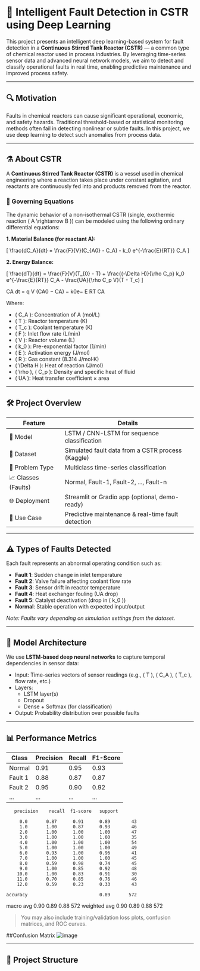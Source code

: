 # 🧠 Intelligent Fault Detection in CSTR using Deep Learning

This project presents an intelligent deep learning-based system for fault detection in a **Continuous Stirred Tank Reactor (CSTR)** — a common type of chemical reactor used in process industries. By leveraging time-series sensor data and advanced neural network models, we aim to detect and classify operational faults in real time, enabling predictive maintenance and improved process safety.

---

## 🔍 Motivation

Faults in chemical reactors can cause significant operational, economic, and safety hazards. Traditional threshold-based or statistical monitoring methods often fail in detecting nonlinear or subtle faults. In this project, we use deep learning to detect such anomalies from process data.

---

## ⚗️ About CSTR

A **Continuous Stirred Tank Reactor (CSTR)** is a vessel used in chemical engineering where a reaction takes place under constant agitation, and reactants are continuously fed into and products removed from the reactor.

### 🧪 Governing Equations

The dynamic behavior of a non-isothermal CSTR (single, exothermic reaction \( A \rightarrow B \)) can be modeled using the following ordinary differential equations:

**1. Material Balance (for reactant A):**

\[
\frac{dC_A}{dt} = \frac{F}{V}(C_{A0} - C_A) - k_0 e^{-\frac{E}{RT}} C_A
\]

**2. Energy Balance:**

\[
\frac{dT}{dt} = \frac{F}{V}(T_{0} - T) + \frac{(-\Delta H)}{\rho C_p} k_0 e^{-\frac{E}{RT}} C_A - \frac{UA}{\rho C_p V}(T - T_c)
\]

CA
dt = q
V (CA0 − CA) − k0e− E
RT CA


Where:
- \( C_A \): Concentration of A (mol/L)
- \( T \): Reactor temperature (K)
- \( T_c \): Coolant temperature (K)
- \( F \): Inlet flow rate (L/min)
- \( V \): Reactor volume (L)
- \( k_0 \): Pre-exponential factor (1/min)
- \( E \): Activation energy (J/mol)
- \( R \): Gas constant (8.314 J/mol·K)
- \( \Delta H \): Heat of reaction (J/mol)
- \( \rho \), \( C_p \): Density and specific heat of fluid
- \( UA \): Heat transfer coefficient × area

---

## 🛠️ Project Overview

| Feature                    | Details                                                      |
|----------------------------|--------------------------------------------------------------|
| 🧠 Model                   | LSTM / CNN-LSTM for sequence classification                  |
| 🧪 Dataset                 | Simulated fault data from a CSTR process (Kaggle)            |
| 🔎 Problem Type            | Multiclass time-series classification                        |
| 📈 Classes (Faults)        | Normal, Fault-1, Fault-2, ..., Fault-n                        |
| 🌐 Deployment              | Streamlit or Gradio app (optional, demo-ready)               |
| 🧪 Use Case                | Predictive maintenance & real-time fault detection           |

---

## ⚠️ Types of Faults Detected

Each fault represents an abnormal operating condition such as:

- **Fault 1**: Sudden change in inlet temperature
- **Fault 2**: Valve failure affecting coolant flow rate
- **Fault 3**: Sensor drift in reactor temperature
- **Fault 4**: Heat exchanger fouling (UA drop)
- **Fault 5**: Catalyst deactivation (drop in \( k_0 \))
- **Normal**: Stable operation with expected input/output

*Note: Faults vary depending on simulation settings from the dataset.*

---

## 🧠 Model Architecture

We use **LSTM-based deep neural networks** to capture temporal dependencies in sensor data:

- Input: Time-series vectors of sensor readings (e.g., \( T \), \( C_A \), \( T_c \), flow rate, etc.)
- Layers:
  - LSTM layer(s)
  - Dropout
  - Dense + Softmax (for classification)
- Output: Probability distribution over possible faults

---

## 📊 Performance Metrics

| Class        | Precision | Recall | F1-Score |
|--------------|-----------|--------|----------|
| Normal       | 0.91      | 0.95   | 0.93     |
| Fault 1      | 0.88      | 0.87   | 0.87     |
| Fault 2      | 0.95      | 0.90   | 0.92     |
| ...          | ...       | ...    | ...      |


       precision    recall  f1-score   support

         0.0       0.87      0.91      0.89        43
         1.0       1.00      0.87      0.93        46
         2.0       1.00      1.00      1.00        47
         3.0       1.00      1.00      1.00        35
         4.0       1.00      1.00      1.00        54
         5.0       1.00      1.00      1.00        49
         6.0       0.93      1.00      0.96        41
         7.0       1.00      1.00      1.00        45
         8.0       0.59      0.98      0.74        45
         9.0       1.00      0.85      0.92        48
        10.0       1.00      0.83      0.91        30
        11.0       0.70      0.85      0.76        46
        12.0       0.59      0.23      0.33        43

    accuracy                           0.89       572
   macro avg       0.90      0.89      0.88       572
weighted avg       0.90      0.89      0.88       572


> You may also include training/validation loss plots, confusion matrices, and ROC curves.


##Confusion Matrix
![image](https://github.com/user-attachments/assets/48b657b8-d3e9-47ea-bbc7-14246f51a451)


---

## 📁 Project Structure

